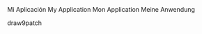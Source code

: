 
<!-- res/values/strings.xml (Español) -->
<resources>
    <string name="app_name">Mi Aplicación</string>
</resources>

<!-- res/values-en/strings.xml (Inglés) -->
<resources>
    <string name="app_name">My Application</string>
</resources>

<!-- res/values-fr/strings.xml (Francés) -->
<resources>
    <string name="app_name">Mon Application</string>
</resources>

<!-- res/values-de/strings.xml (Alemán) -->
<resources>
    <string name="app_name">Meine Anwendung</string>
</resources>

draw9patch

<ImageView
    android:id="@+id/background"
    android:layout_width="match_parent"
    android:layout_height="match_parent"
    android:src="@drawable/background"
    android:scaleType="centerCrop"/>
